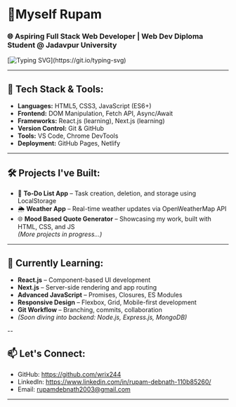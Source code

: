 # 👋Myself Rupam
### 🌐 Aspiring Full Stack Web Developer | Web Dev Diploma Student @ Jadavpur University



[![Typing SVG](https://readme-typing-svg.demolab.com?font=Fira+Code&pause=1000&color=747DF7&multiline=true&width=435&lines=Web+Dev+(Diploma+'25)+Student;Front-End+Dev+%7C+Learning+Back-End)](https://git.io/typing-svg)

---

## 🚀 Tech Stack & Tools:
- **Languages:** HTML5, CSS3, JavaScript (ES6+)
- **Frontend:** DOM Manipulation, Fetch API, Async/Await
- **Frameworks:** React.js (learning), Next.js (learning)
- **Version Control:** Git & GitHub  
- **Tools:** VS Code, Chrome DevTools  
- **Deployment:** GitHub Pages, Netlify

---

## 🛠️ Projects I've Built:
- 📝 **To-Do List App** – Task creation, deletion, and storage using LocalStorage  
- 🌦️ **Weather App** – Real-time weather updates via OpenWeatherMap API  
- 🌐 **Mood Based Quote Generator** – Showcasing my work, built with HTML, CSS, and JS  
*(More projects in progress...)*

---

## 🧠 Currently Learning:
- **React.js** – Component-based UI development  
- **Next.js** – Server-side rendering and app routing  
- **Advanced JavaScript** – Promises, Closures, ES Modules  
- **Responsive Design** – Flexbox, Grid, Mobile-first development  
- **Git Workflow** – Branching, commits, collaboration  
- *(Soon diving into backend: Node.js, Express.js, MongoDB)*

--

## 📫 Let's Connect:
- GitHub: https://github.com/wrix244
- LinkedIn: https://www.linkedin.com/in/rupam-debnath-110b85260/
- Email: rupamdebnath2003@gmail.com

---


